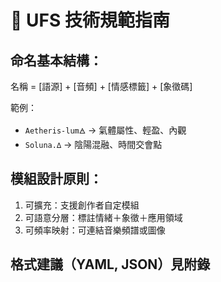# 🧬 UFS 技術規範指南

## 命名基本結構：

名稱 = [語源] + [音頻] + [情感標籤] + [象徵碼]

範例：
- `Aetheris-lum🜁` → 氣體屬性、輕盈、內觀
- `Soluna.∆` → 陰陽混融、時間交會點

## 模組設計原則：
1. 可擴充：支援創作者自定模組
2. 可語意分層：標註情緒＋象徵＋應用領域
3. 可頻率映射：可連結音樂頻譜或圖像

## 格式建議（YAML, JSON）見附錄
